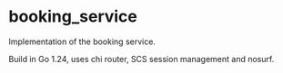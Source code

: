 # booking_service

Implementation of the booking service.

Build in Go 1.24, uses chi router, SCS session management and nosurf.